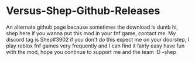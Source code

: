 # Versus-Shep-Github-Releases
An alternate github page because sometimes the download is dumb
hi, shep here
if you wanna put this mod in your fnf game, contact me. My discord tag is Shep#3902
if you don't do this expect me on your doorstep, I play roblox fnf games very frequently and I can find it fairly easy
have fun with the mod, hope you continue to support me and the team :D
-shep
